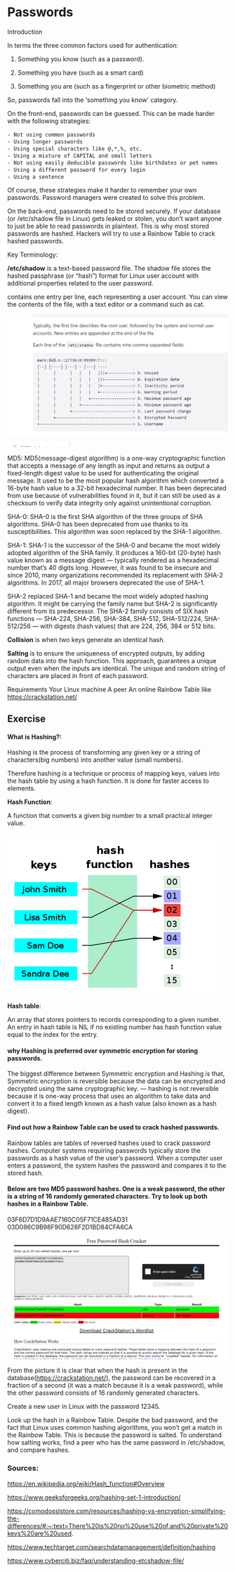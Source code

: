 # Passwords

Introduction

In terms the three common factors used for authentication:

1. Something you know (such as a password).

2. Something you have (such as a smart card)

3. Something you are (such as a fingerprint or other biometric method)

So, passwords fall into the ‘something you know’ category.

On the front-end, passwords can be guessed. This can be made harder with the following strategies:

	- Not using common passwords
	- Using longer passwords
	- Using special characters like @,*,%, etc.
	- Using a mixture of CAPITAL and small letters
	- Not using easily deducible passwords like birthdates or pet names
	- Using a different password for every login
	- Using a sentence

Of course, these strategies make it harder to remember your own passwords. Password managers were created to solve this problem.

On the back-end, passwords need to be stored securely. If your database (or /etc/shadow file in Linux) gets leaked or stolen, you don’t want anyone to just be able to read passwords in plaintext. This is why most stored passwords are hashed. Hackers will try to use a Rainbow Table to crack hashed passwords.

Key Terminology:

**/etc/shadow** is a text-based password file. The shadow file stores the hashed passphrase (or “hash”) format for Linux user account with additional properties related to the user password.

contains one entry per line, each representing a user account. You can view the contents of the file, with a text editor or a command such as cat.

![etcshd](../00_includes/SEC07etcshdw.png)

MD5: MD5(message-digest algorithm) is a one-way cryptographic function that accepts a message of any length as input and returns as output a fixed-length digest value to be used for authenticating the original message. It used to be the most popular hash algorithm which converted a 16-byte hash value to a 32-bit hexadecimal number. It has been deprecated from use because of vulnerabilities found in it, but it can still be used as a checksum to verify data integrity only against unintentional corruption.

SHA-0: SHA-0 is the first SHA algorithm of the three groups of SHA algorithms. SHA-0 has been deprecated from use thanks to its susceptibilities. This algorithm was soon replaced by the SHA-1 algorithm.

SHA-1: SHA-1 is the successor of the SHA-0 and became the most widely adopted algorithm of the SHA family. It produces a 160-bit (20-byte) hash value known as a message digest — typically rendered as a hexadecimal number that’s 40 digits long. However, it was found to be insecure and since 2010, many organizations recommended its replacement with SHA-2 algorithms. In 2017, all major browsers deprecated the use of SHA-1.

SHA-2 replaced SHA-1 and became the most widely adopted hashing algorithm. It might be carrying the family name but SHA-2 is significantly different from its predecessor. The SHA-2 family consists of SIX hash functions — SHA-224, SHA-256, SHA-384, SHA-512, SHA-512/224, SHA-512/256 — with digests (hash values) that are 224, 256, 384 or 512 bits.

**Collision** is when two keys  generate an identical hash. 

**Salting** is to ensure the uniqueness of encrypted outputs, by adding random data into the hash function. This approach, guarantees a unique output even when the inputs are identical. The unique and random string of characters are placed in front of each password.

Requirements
Your Linux machine
A peer
An online Rainbow Table like https://crackstation.net/

## Exercise

#### What is Hashing?:

Hashing is the process of transforming any given key or a string of characters(big numbers) into another value (small numbers).

Therefore hashing is a technique or process of mapping keys, values into the hash table by using a hash function. It is done for faster access to elements.

**Hash Function**: 

A function that converts a given big number to a small practical integer value.

![hashfunc](../00_includes/SEC07hash_function-mapsnames.png)


**Hash table**:

An array that stores pointers to records corresponding to a given number. An entry in hash table is NIL if no existing number has hash function value equal to the index for the entry. 

#### why Hashing is preferred over symmetric encryption for storing passwords.

The biggest difference between Symmetric encryption and Hashing is that, Symmetric encryption is reversible because the data can be encrypted and decrypted using the same cryptographic key. — hashing is not reversible because it is one-way process that uses an algorithm to take data and convert it to a fixed length known as a hash value (also known as a hash digest).

#### Find out how a Rainbow Table can be used to crack hashed passwords.

Rainbow tables are tables of reversed hashes used to crack password hashes. Computer systems requiring passwords typically store the passwords as a hash value of the user’s password. When a computer user enters a password, the system hashes the password and compares it to the stored hash. 


#### Below are two MD5 password hashes. One is a weak password, the other is a string of 16 randomly generated characters. Try to look up both hashes in a Rainbow Table.

03F6D7D1D9AAE7160C05F71CE485AD31
03D086C9B98F90D628F2D1BD84CFA6CA

![MD5pswd](../00_includes/SEC07rainbow.png)

From the picture it is clear that when the hash is present in the database(https://crackstation.net/), the password can be recovered in a fraction of a second (it was a match because it is a weak password), while the other password consists of 16 randomly generated characters.

Create a new user in Linux with the password 12345. 

Look up the hash in a Rainbow Table.
Despite the bad password, and the fact that Linux uses common hashing algorithms, you won’t get a match in the Rainbow Table. This is because the password is salted. To understand how salting works, find a peer who has the same password in /etc/shadow, and compare hashes.


### Sources:

https://en.wikipedia.org/wiki/Hash_function#Overview

https://www.geeksforgeeks.org/hashing-set-1-introduction/

https://comodosslstore.com/resources/hashing-vs-encryption-simplifying-the-differences/#:~:text=There%20is%20no%20use%20of,and%20private%20keys%20are%20used.


https://www.techtarget.com/searchdatamanagement/definition/hashing


https://www.cyberciti.biz/faq/understanding-etcshadow-file/

